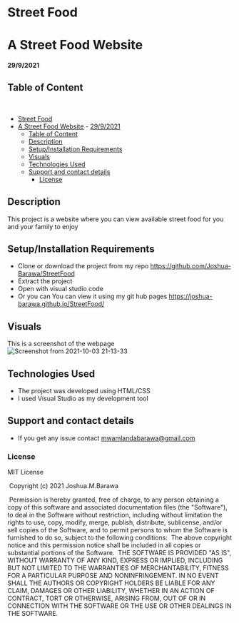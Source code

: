 # Street Food 


# A Street Food Website
#### 29/9/2021

## Table of Content
​
- [Street Food](#street-food)
- [A Street Food Website](#a-street-food-website)
      - [29/9/2021](#2992021)
  - [Table of Content](#table-of-content)
  - [Description](#description)
  - [Setup/Installation Requirements](#setupinstallation-requirements)
  - [Visuals](#visuals)
  - [Technologies Used](#technologies-used)
  - [Support and contact details](#support-and-contact-details)
    - [License](#license)



## Description
This project is a website where you can view available street food for you and your family to enjoy
## Setup/Installation Requirements
* Clone or download the project from my repo https://github.com/Joshua-Barawa/StreetFood
* Extract the project 
* Open with visual studio code
* Or you can You can view it using my git hub pages https://joshua-barawa.github.io/StreetFood/

## Visuals
This is a screenshot of the webpage
![Screenshot from 2021-10-03 21-13-33](https://user-images.githubusercontent.com/91249358/135766420-98ac5d2a-d945-4cc7-a62f-0db6d9ed2f54.png)


## Technologies Used
* The project was developed using HTML/CSS 
* I used Visual Studio as my development tool
## Support and contact details
* If you get any issue contact mwamlandabarawa@gmail.com
### License
MIT License


​
Copyright (c) 2021 Joshua.M.Barawa



​
Permission is hereby granted, free of charge, to any person obtaining a copy
of this software and associated documentation files (the "Software"), to deal
in the Software without restriction, including without limitation the rights
to use, copy, modify, merge, publish, distribute, sublicense, and/or sell
copies of the Software, and to permit persons to whom the Software is
furnished to do so, subject to the following conditions:
​
The above copyright notice and this permission notice shall be included in all
copies or substantial portions of the Software.
​
THE SOFTWARE IS PROVIDED "AS IS", WITHOUT WARRANTY OF ANY KIND, EXPRESS OR
IMPLIED, INCLUDING BUT NOT LIMITED TO THE WARRANTIES OF MERCHANTABILITY,
FITNESS FOR A PARTICULAR PURPOSE AND NONINFRINGEMENT. IN NO EVENT SHALL THE
AUTHORS OR COPYRIGHT HOLDERS BE LIABLE FOR ANY CLAIM, DAMAGES OR OTHER
LIABILITY, WHETHER IN AN ACTION OF CONTRACT, TORT OR OTHERWISE, ARISING FROM,
OUT OF OR IN CONNECTION WITH THE SOFTWARE OR THE USE OR OTHER DEALINGS IN THE
SOFTWARE.
